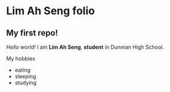 # Lim Ah Seng folio
## My first repo!

_Hello_ *world*! I am **Lim Ah Seng**, __student__ in Dunman High School.

My hobbies
* eating
* sleeping
* studying
